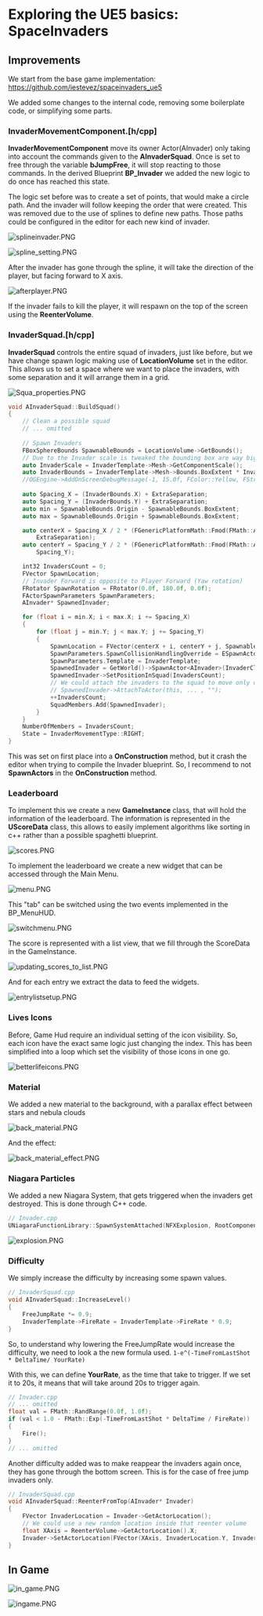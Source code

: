 # Exploring the UE5 basics: SpaceInvaders

## Improvements

We start from the base game implementation: https://github.com/iestevez/spaceinvaders_ue5

We added some changes to the internal code, removing some boilerplate code, or simplifying some parts.

### InvaderMovementComponent.[h/cpp]

**InvaderMovementComponent** move its owner Actor(AInvader) only taking into account the commands given to the **AInvaderSquad**.
Once is set to free through the variable **bJumpFree**, it will stop reacting to those commands.
In the derived Blueprint **BP_Invader** we added the new logic to do once has reached this state.

The logic set before was to create a set of points, that would make a circle path. And the invader will follow keeping the order that were created.
This was removed due to the use of splines to define new paths. Those paths could be configured in the editor for each new kind of invader.

![splineinvader.PNG](images%2Fsplineinvader.PNG)

![spline_setting.PNG](images%2Fspline_setting.PNG)

After the invader has gone through the spline, it will take the direction of the player, but facing forward to X axis.

![afterplayer.PNG](images%2Fafterplayer.PNG)

If the invader fails to kill the player, it will respawn on the top of the screen using the **ReenterVolume**.

### InvaderSquad.[h/cpp]

**InvaderSquad** controls the entire squad of invaders, just like before, but we have change spawn logic making use of **LocationVolume** set in the editor.
This allows us to set a space where we want to place the invaders, with some separation and it will arrange them in a grid.

![Squa_properties.PNG](images%2FSqua_properties.PNG)

```c++
void AInvaderSquad::BuildSquad()
{
	// Clean a possible squad
	// ... omitted
	
	// Spawn Invaders
	FBoxSphereBounds SpawnableBounds = LocationVolume->GetBounds();
	// Due to the Invader scale is tweaked the bounding box are way bigger than what it should be
	auto InvaderScale = InvaderTemplate->Mesh->GetComponentScale();
	auto InvaderBounds = InvaderTemplate->Mesh->Bounds.BoxExtent * InvaderScale * 2;
	//OGEngine->AddOnScreenDebugMessage(-1, 15.0f, FColor::Yellow, FString::Printf(TEXT("X %f Y %f "), InvaderBounds.Origin.X, InvaderBounds.Origin.Z));	
	
	auto Spacing_X = (InvaderBounds.X) + ExtraSeparation;
	auto Spacing_Y = (InvaderBounds.Y) + ExtraSeparation;
	auto min = SpawnableBounds.Origin - SpawnableBounds.BoxExtent;
	auto max = SpawnableBounds.Origin + SpawnableBounds.BoxExtent;

	auto centerX = Spacing_X / 2 * (FGenericPlatformMath::Fmod(FMath::Abs(max.X - min.X), Spacing_X) /
		ExtraSeparation);
	auto centerY = Spacing_Y / 2 * (FGenericPlatformMath::Fmod(FMath::Abs(max.Y - min.Y), Spacing_Y) /
		Spacing_Y);

	int32 InvadersCount = 0;
	FVector SpawnLocation;
	// Invader Forward is opposite to Player Forward (Yaw rotation)
	FRotator SpawnRotation = FRotator(0.0f, 180.0f, 0.0f);
	FActorSpawnParameters SpawnParameters;
	AInvader* SpawnedInvader;

	for (float i = min.X; i < max.X; i += Spacing_X)
	{
		for (float j = min.Y; j < max.Y; j += Spacing_Y)
		{
			SpawnLocation = FVector(centerX + i, centerY + j, SpawnableBounds.Origin.Z);
			SpawnParameters.SpawnCollisionHandlingOverride = ESpawnActorCollisionHandlingMethod::AlwaysSpawn;
			SpawnParameters.Template = InvaderTemplate;
			SpawnedInvader = GetWorld()->SpawnActor<AInvader>(InvaderClass, SpawnLocation, SpawnRotation, SpawnParameters);
			SpawnedInvader->SetPositionInSquad(InvadersCount);
			// We could attach the invaders to the squad to move only one transform
			// SpawnedInvader->AttachToActor(this, ... , "");
			++InvadersCount;
			SquadMembers.Add(SpawnedInvader);
		}
	}
	NumberOfMembers = InvadersCount;
	State = InvaderMovementType::RIGHT;
}
```

This was set on first place into a **OnConstruction** method, but it crash the editor when trying to compile the Invader blueprint. So, I recommend to not **SpawnActors** in the **OnConstruction** method.

### Leaderboard

To implement this we create a new **GameInstance** class, that will hold the information of the leaderboard. The information is represented
in the **UScoreData** class, this allows to easily implement algorithms like sorting in c++ rather than a possible spaghetti blueprint.

![scores.PNG](images%2Fscores.PNG)

To implement the leaderboard we create a new widget that can be accessed through the Main Menu.

![menu.PNG](images%2Fmenu.PNG)

This "tab" can be switched using the two events implemented in the BP_MenuHUD.

![switchmenu.PNG](images%2Fswitchmenu.PNG)

The score is represented with a list view, that we fill through the ScoreData in the GameInstance.

![updating_scores_to_list.PNG](images%2Fupdating_scores_to_list.PNG)

And for each entry we extract the data to feed the widgets.

![entrylistsetup.PNG](images%2Fentrylistsetup.PNG)

### Lives Icons

Before, Game Hud require an individual setting of the icon visibility. So, each icon have the exact same logic just changing the index.
This has been simplified into a loop which set the visibility of those icons in one go.

![betterlifeicons.PNG](images%2Fbetterlifeicons.PNG)

### Material

We added a new material to the background, with a parallax effect between stars and nebula clouds

![back_material.PNG](images%2Fback_material.PNG)

And the effect:

![back_material_effect.PNG](images%2Fback_material_effect.PNG)

### Niagara Particles

We added a new Niagara System, that gets triggered when the invaders get destroyed. This is done through C++ code.

```c++
// Invader.cpp
UNiagaraFunctionLibrary::SpawnSystemAttached(NFXExplosion, RootComponent, NAME_None, FVector(0.f), FRotator(0.f), EAttachLocation::KeepRelativeOffset, true);
```

![explosion.PNG](images%2Fexplosion.PNG)

### Difficulty

We simply increase the difficulty by increasing some spawn values.


```c++
// InvaderSquad.cpp
void AInvaderSquad::IncreaseLevel()
{
	FreeJumpRate *= 0.9;
	InvaderTemplate->FireRate = InvaderTemplate->FireRate * 0.9;
}
```

So, to understand why lowering the FreeJumpRate would increase the difficulty, we need to look a the new formula used.
`1-e^(-TimeFromLastShot * DeltaTime/ YourRate)`

With this, we can define **YourRate**, as the time that take to trigger. If we set it to 20s, it means that will take around 20s to trigger again.

```c++
// Invader.cpp
// ... omitted
float val = FMath::RandRange(0.0f, 1.0f);
if (val < 1.0 - FMath::Exp(-TimeFromLastShot * DeltaTime / FireRate))
{
    Fire();
}
// ... omitted
```

Another difficulty added was to make reappear the invaders again once, they has gone through the bottom screen. This is for the case of free jump invaders only.

```c++
// InvaderSquad.cpp
void AInvaderSquad::ReenterFromTop(AInvader* Invader)
{
    FVector InvaderLocation = Invader->GetActorLocation();
    // We could use a new random location inside that reenter volume
    float XAxis = ReenterVolume->GetActorLocation().X;
    Invader->SetActorLocation(FVector(XAxis, InvaderLocation.Y, InvaderLocation.Z));
}
```



## In Game

![in_game.PNG](images%2Fin_game.PNG)

![ingame.PNG](images%2Fingame.PNG)